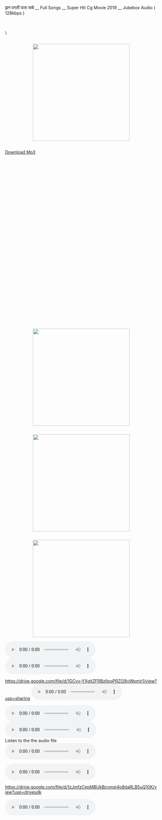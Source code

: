 
<script type='text/javascript'> //<![CDATA[ var related_number = ; //]]> </script> झन पगली फस जाबे __ Full Songs  __ Super Hit Cg Movie 2019 __ Jukebox Audio ( 128kbps ) <br />

<br />

<br />\
  <div class="separator" style="clear: both;"><a href="https://blogger.googleusercontent.com/img/b/R29vZ2xl/AVvXsEiPhyHXocFzFBKNbFH6PgBEeneZkxkcSvJJvYpjz34vHbLq8CiZV6wJx2y4grrylyTkdjUNCbMp1kTlUBKOlLWL_hIaYzkc8Y1la8saBZ7MIieJmmP11SsaxtdjlUg1RcEIUE9UCFBy-n8TpfaYvYOy7fcmi_133YOmpiKYLSdx7LHT_3jqQ2Trzmg37Q14/s480/14-218.JPG" style="display: block; padding: 1em 0; text-align: center; "><img alt="" border="0" height="320" data-original-height="480" data-original-width="319" src="https://blogger.googleusercontent.com/img/b/R29vZ2xl/AVvXsEiPhyHXocFzFBKNbFH6PgBEeneZkxkcSvJJvYpjz34vHbLq8CiZV6wJx2y4grrylyTkdjUNCbMp1kTlUBKOlLWL_hIaYzkc8Y1la8saBZ7MIieJmmP11SsaxtdjlUg1RcEIUE9UCFBy-n8TpfaYvYOy7fcmi_133YOmpiKYLSdx7LHT_3jqQ2Trzmg37Q14/s320/14-218.JPG"/></a></div>

<a href="https://drive.google.com/uc?export=download&id=1EhyJhsO1EYvKPMLiaGG-zn4c0_PzOcEA" target="_blank">Download Mp3</a></a><br />

<br /></div> 

<br />

<div dir="ltr" style="text-align: left;" trbidi="on">

<div class="updates">

<b><br /></b>

<b><br /></b>

<b><br /></b>

<b><br /></b>

<b><br /></b>

<b><br /></b>

<b><br /></b>

<script type='text/javascript'> //<![CDATA[ var related_number = ; //]]> </script><div class="separator" style="clear: both; text-align: center;"><object class="BLOG_video_class" contentid="7e8096b7b4b70e19" width="320" height="266" id="BLOG_video-7e8096b7b4b70e19" aria-label="Upload video"></object></div><div class="separator" style="clear: both;"><a href="https://blogger.googleusercontent.com/img/b/R29vZ2xl/AVvXsEgK6D-X5TmWljcRP4untidJu5DSGK-nDnK1GJfgd8sqL8MwhVrr6ylBXlXQqRtBXFzWrR-O9Pu6RskhtyFLMNXlzIpHm-aFVPvyG5xedXcBlzaVAhN9UoZnjV4EMsXshgBnFDinwc2-FBcZYll8miiynxawRQg4bN9-w7POCXMj-uX2yyegKgIq2xojTd2W/s576/1000254117.jpg" style="display: block; padding: 1em 0; text-align: center; "><img alt="" border="0" width="320" data-original-height="200" data-original-width="576" src="https://blogger.googleusercontent.com/img/b/R29vZ2xl/AVvXsEgK6D-X5TmWljcRP4untidJu5DSGK-nDnK1GJfgd8sqL8MwhVrr6ylBXlXQqRtBXFzWrR-O9Pu6RskhtyFLMNXlzIpHm-aFVPvyG5xedXcBlzaVAhN9UoZnjV4EMsXshgBnFDinwc2-FBcZYll8miiynxawRQg4bN9-w7POCXMj-uX2yyegKgIq2xojTd2W/s320/1000254117.jpg"/></a></div><div class="separator" style="clear: both;"><a href="https://blogger.googleusercontent.com/img/b/R29vZ2xl/AVvXsEiRSL0KphZizDaJoONqnOnljbpyBR7Vc5B2yVmjO2Wwvk71qlO7EE1E3KVNwaR9fqOMUxk6RaTbafgZBnd6-Fu6OnQraFritGjYCtvZJFFdKR0rsYfdD16jPazsqlg-u3q6VnSO_gT6I29IX1hoJOwdaOUPy9Yu-mFLZY43Gqyfk8ZDQS4xNE1_mIrXsun0/s225/1000254118.jpg" style="display: block; padding: 1em 0; text-align: center; "><img alt="" border="0" width="320" data-original-height="225" data-original-width="225" src="https://blogger.googleusercontent.com/img/b/R29vZ2xl/AVvXsEiRSL0KphZizDaJoONqnOnljbpyBR7Vc5B2yVmjO2Wwvk71qlO7EE1E3KVNwaR9fqOMUxk6RaTbafgZBnd6-Fu6OnQraFritGjYCtvZJFFdKR0rsYfdD16jPazsqlg-u3q6VnSO_gT6I29IX1hoJOwdaOUPy9Yu-mFLZY43Gqyfk8ZDQS4xNE1_mIrXsun0/s320/1000254118.jpg"/></a></div><div class="separator" style="clear: both;"><a href="https://blogger.googleusercontent.com/img/b/R29vZ2xl/AVvXsEhItsQC2_sGe0b_r9aqZHqe5KIrrPhn8V8UWD6K2Mt2iLolhq1aQPQFDBe2o1HFLXwJFuIIUw-SdT68Owci-S7TpfxBpnuc8fZ-FbsEAeMgh_gIzUUkWaWhrezc-RcaG5ref29tTkNCT2hzFXX5ApI3WTDnA9Hic45PbPP3yvwl5eWUm4gin0CYJhKB5-16/s384/1000254119.jpg" style="display: block; padding: 1em 0; text-align: center; "><img alt="" border="0" width="320" data-original-height="114" data-original-width="384" src="https://blogger.googleusercontent.com/img/b/R29vZ2xl/AVvXsEhItsQC2_sGe0b_r9aqZHqe5KIrrPhn8V8UWD6K2Mt2iLolhq1aQPQFDBe2o1HFLXwJFuIIUw-SdT68Owci-S7TpfxBpnuc8fZ-FbsEAeMgh_gIzUUkWaWhrezc-RcaG5ref29tTkNCT2hzFXX5ApI3WTDnA9Hic45PbPP3yvwl5eWUm4gin0CYJhKB5-16/s320/1000254119.jpg"/></a></div><audio src="https://drive.google.com/uc?export=download&id=1yGg4s-XfCHgYfjXAw4F2vPfH-YjUhdAt" controls="" ></audio>

<audio controls>
<source src='https://drive.google.com/uc?export=download&id=1yGg4s-XfCHgYfjXAw4F2vPfH-YjUhdAt' type="audio/mpeg">
Your browser does not support the audio element.
</audio>

https://drive.google.com/file/d/1GCvv-YXgitZFRBzllpoPRZl28vWpmjr1/view?usp=sharing
<audio controls>
  <source src="https://drive.google.com/uc?export=download&id=1yGg4s-XfCHgYfjXAw4F2vPfH-YjUhdAt/view?usp=drivesdk" type="audio/mpeg"/>
</audio>


<audio controls autoplay muted >
  <source src="https://drive.google.com/uc?export=download&id=1zJmfzCepMBUkBcvmst4o8daRLB5uQ10K"type="audio/mpeg"/>
</audio>

<audio controls autoplay style="width: 60%;">
  <source src="https://drive.google.com/uc?export=download&id=1GCvv-YXgitZFRBzllpoPRZl28vWpmjr1/view?usp=sharing" type="audio/mpeg"/>
</audio>

<figure >
    <figcaption>Listen to the the audio file</figcaption>
    <audio controls
        src="https://drive.google.com/file/d/1zJmfzCepMBUkBcvmst4o8daRLB5uQ10K/view?usp=drivesdk" type="audio/mpeg">
            Your browser does not support the audio element.
    </audio>
</figure>
<style>figure {margin: 0;} </style>

<audio controls controlsList="nodownload"><source src="audio.mp3" type="audio/mpeg"></audio>

https://drive.google.com/file/d/1zJmfzCepMBUkBcvmst4o8daRLB5uQ10K/view?usp=drivesdk

<audio controls>
  <source src="https://drive.google.com/uc?export=download&id=1zJmfzCepMBUkBcvmst4o8daRLB5uQ10K" type="audio/mpeg"/>
</audio>
